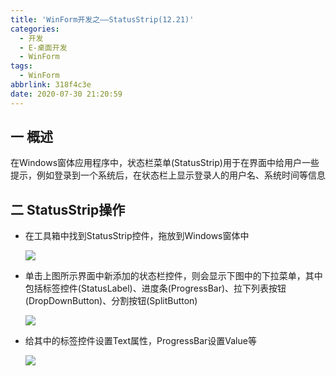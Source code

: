 ```yaml
---
title: 'WinForm开发之——StatusStrip(12.21)'
categories:
  - 开发
  - E-桌面开发
  - WinForm
tags:
  - WinForm
abbrlink: 318f4c3e
date: 2020-07-30 21:20:59
---
```

## 一 概述

在Windows窗体应用程序中，状态栏菜单(StatusStrip)用于在界面中给用户一些提示，例如登录到一个系统后，在状态栏上显示登录人的用户名、系统时间等信息

<!--more-->

## 二 StatusStrip操作

* 在工具箱中找到StatusStrip控件，拖放到Windows窗体中

  ![][1]
  
* 单击上图所示界面中新添加的状态栏控件，则会显示下图中的下拉菜单，其中包括标签控件(StatusLabel)、进度条(ProgressBar)、拉下列表按钮(DropDownButton)、分割按钮(SplitButton)

  ![][2]
  
* 给其中的标签控件设置Text属性，ProgressBar设置Value等

  ![][3]




[1]:https://cdn.jsdelivr.net/gh/PGzxc/CDN/blog-image/csharp-winform-statusstrip-drag.png
[2]:https://cdn.jsdelivr.net/gh/PGzxc/CDN/blog-image/csharp-winform-status-items.png
[3]:https://cdn.jsdelivr.net/gh/PGzxc/CDN/blog-image/csharp-winform-statustrip-value-set.png
